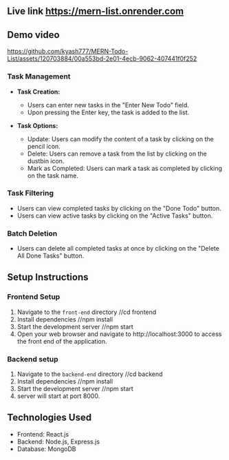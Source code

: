 ## Live link https://mern-list.onrender.com

## Demo video
https://github.com/kyash777/MERN-Todo-List/assets/120703884/00a553bd-2e01-4ecb-9062-407441f0f252


### Task Management
- **Task Creation:**
  - Users can enter new tasks in the "Enter New Todo" field.
  - Upon pressing the Enter key, the task is added to the list.

- **Task Options:**
  - Update: Users can modify the content of a task by clicking on the pencil icon.
  - Delete: Users can remove a task from the list by clicking on the dustbin icon.
  - Mark as Completed: Users can mark a task as completed by clicking on the task name.

### Task Filtering
- Users can view completed tasks by clicking on the "Done Todo" button.
- Users can view active tasks by clicking on the "Active Tasks" button.

### Batch Deletion
- Users can delete all completed tasks at once by clicking on the "Delete All Done Tasks" button.

## Setup Instructions

### Frontend Setup
1. Navigate to the `front-end` directory //cd frontend
2. Install dependencies //npm install
3. Start the development server //npm start
4. Open your web browser and navigate to http://localhost:3000 to access the front end of the application.

### Backend setup

1. Navigate to the `backend-end` directory //cd backend
2. Install dependencies //npm install
3. Start the development server //npm start
4. server will start at port 8000.

## Technologies Used
- Frontend: React.js
- Backend: Node.js, Express.js
- Database: MongoDB



